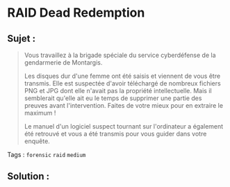 # RAID Dead Redemption

## Sujet :

> Vous travaillez à la brigade spéciale du service cyberdéfense de la gendarmerie de Montargis.
>
> Les disques dur d'une femme ont été saisis et viennent de vous être transmis. Elle est suspectée d'avoir téléchargé de nombreux fichiers PNG et JPG dont elle n'avait pas la propriété intellectuelle. Mais il semblerait qu'elle ait eu le temps de supprimer une partie des preuves avant l'intervention. Faites de votre mieux pour en extraire le maximum !
>
> Le manuel d'un logiciel suspect tournant sur l'ordinateur a également été retrouvé et vous a été transmis pour vous guider dans votre enquête.

Tags : `forensic` `raid` `medium`

## Solution :
